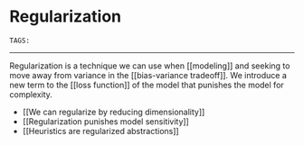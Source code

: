 # Regularization
`TAGS:`

---
Regularization is a technique we can use when [[modeling]] and seeking to move away from variance in the [[bias-variance tradeoff]]. We introduce a new term to the [[loss function]] of the model that punishes the model for complexity. 

- [[We can regularize by reducing dimensionality]]
- [[Regularization punishes model sensitivity]]
- [[Heuristics are regularized abstractions]]